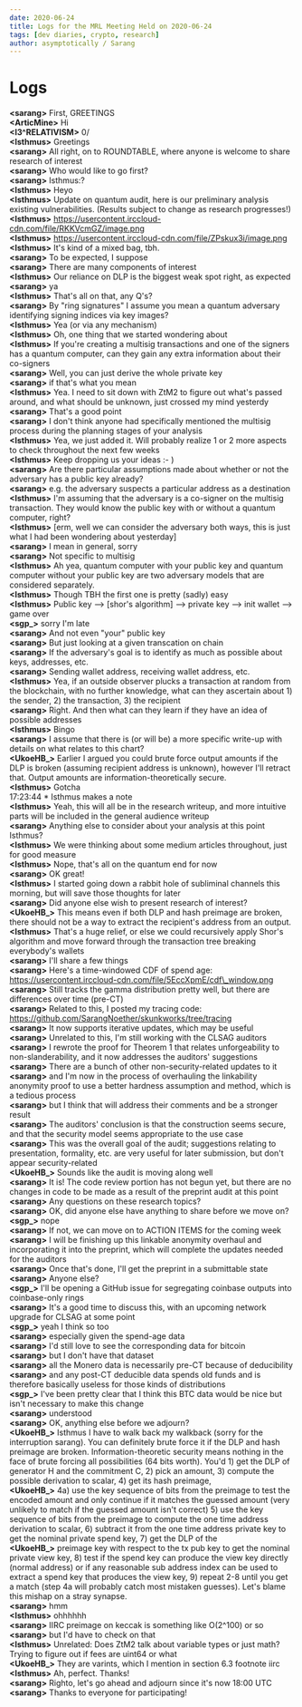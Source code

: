 ```yaml
---
date: 2020-06-24
title: Logs for the MRL Meeting Held on 2020-06-24
tags: [dev diaries, crypto, research]
author: asymptotically / Sarang
---
```


# Logs

**\<sarang\>** First, GREETINGS  
**\<ArticMine\>** Hi  
**\<I3^RELATIVISM\>** 0/  
**\<Isthmus\>** Greetings  
**\<sarang\>** All right, on to ROUNDTABLE, where anyone is welcome to share research of interest  
**\<sarang\>** Who would like to go first?  
**\<sarang\>** Isthmus:?  
**\<Isthmus\>** Heyo  
**\<Isthmus\>** Update on quantum audit, here is our preliminary analysis existing vulnerabilities. (Results subject to change as research progresses!)  
**\<Isthmus\>** https://usercontent.irccloud-cdn.com/file/RKKVcmGZ/image.png  
**\<Isthmus\>** https://usercontent.irccloud-cdn.com/file/ZPskux3i/image.png  
**\<Isthmus\>** It's kind of a mixed bag, tbh.  
**\<sarang\>** To be expected, I suppose  
**\<sarang\>** There are many components of interest  
**\<Isthmus\>** Our reliance on DLP is the biggest weak spot right, as expected  
**\<sarang\>** ya  
**\<Isthmus\>** That's all on that, any Q's?  
**\<sarang\>** By "ring signatures" I assume you mean a quantum adversary identifying signing indices via key images?  
**\<Isthmus\>** Yea (or via any mechanism)  
**\<Isthmus\>** Oh, one thing that we started wondering about  
**\<Isthmus\>** If you're creating a multisig transactions and one of the signers has a quantum computer, can they gain any extra information about their co-signers  
**\<sarang\>** Well, you can just derive the whole private key  
**\<sarang\>** if that's what you mean  
**\<Isthmus\>** Yea. I need to sit down with ZtM2 to figure out what's passed around, and what should be unknown, just crossed my mind yesterdy  
**\<sarang\>** That's a good point  
**\<sarang\>** I don't think anyone had specifically mentioned the multisig process during the planning stages of your analysis  
**\<Isthmus\>** Yea, we just added it. Will probably realize 1 or 2 more aspects to check throughout the next few weeks  
**\<Isthmus\>** Keep dropping us your ideas :- )  
**\<sarang\>** Are there particular assumptions made about whether or not the adversary has a public key already?  
**\<sarang\>** e.g. the adversary suspects a particular address as a destination  
**\<Isthmus\>** I'm assuming that the adversary is a co-signer on the multisig transaction. They would know the public key with or without a quantum computer, right?  
**\<Isthmus\>** [erm, well we can consider the adversary both ways, this is just what I had been wondering about yesterday]  
**\<sarang\>** I mean in general, sorry  
**\<sarang\>** Not specific to multisig  
**\<Isthmus\>** Ah yea, quantum computer with your public key and quantum computer without your public key are two adversary models that are considered separately.  
**\<Isthmus\>** Though TBH the first one is pretty (sadly) easy  
**\<Isthmus\>** Public key --\> [shor's algorithm] --\> private key --\> init wallet --\> game over  
**\<sgp\_\>** sorry I'm late  
**\<sarang\>** And not even "your" public key  
**\<sarang\>** But just looking at a given transcation on chain  
**\<sarang\>** If the adversary's goal is to identify as much as possible about keys, addresses, etc.  
**\<sarang\>** Sending wallet address, receiving wallet address, etc.  
**\<Isthmus\>** Yea, if an outside observer plucks a transaction at random from the blockchain, with no further knowledge, what can they ascertain about 1) the sender, 2) the transaction, 3) the recipient  
**\<sarang\>** Right. And then what can they learn if they have an idea of possible addresses  
**\<Isthmus\>** Bingo  
**\<sarang\>** I assume that there is (or will be) a more specific write-up with details on what relates to this chart?  
**\<UkoeHB\_\>** Earlier I argued you could brute force output amounts if the DLP is broken (assuming recipient address is unknown), however I'll retract that. Output amounts are information-theoretically secure.  
**\<Isthmus\>** Gotcha  
17:23:44 \* Isthmus makes a note  
**\<Isthmus\>** Yeah, this will all be in the research writeup, and more intuitive parts will be included in the general audience writeup  
**\<sarang\>** Anything else to consider about your analysis at this point Isthmus?  
**\<Isthmus\>** We were thinking about some medium articles throughout, just for good measure  
**\<Isthmus\>** Nope, that's all on the quantum end for now  
**\<sarang\>** OK great!  
**\<Isthmus\>** I started going down a rabbit hole of subliminal channels this morning, but will save those thoughts for later  
**\<sarang\>** Did anyone else wish to present research of interest?  
**\<UkoeHB\_\>** This means even if both DLP and hash preimage are broken, there should not be a way to extract the recipient's address from an output.  
**\<Isthmus\>** That's a huge relief, or else we could recursively apply Shor's algorithm and move forward through the transaction tree breaking everybody's wallets  
**\<sarang\>** I'll share a few things  
**\<sarang\>** Here's a time-windowed CDF of spend age: https://usercontent.irccloud-cdn.com/file/5EccXpmE/cdf\_window.png  
**\<sarang\>** Still tracks the gamma distribution pretty well, but there are differences over time (pre-CT)  
**\<sarang\>** Related to this, I posted my tracing code: https://github.com/SarangNoether/skunkworks/tree/tracing  
**\<sarang\>** It now supports iterative updates, which may be useful  
**\<sarang\>** Unrelated to this, I'm still working with the CLSAG auditors  
**\<sarang\>** I rewrote the proof for Theorem 1 that relates unforgeability to non-slanderability, and it now addresses the auditors' suggestions  
**\<sarang\>** There are a bunch of other non-security-related updates to it  
**\<sarang\>** and I'm now in the process of overhauling the linkability anonymity proof to use a better hardness assumption and method, which is a tedious process  
**\<sarang\>** but I think that will address their comments and be a stronger result  
**\<sarang\>** The auditors' conclusion is that the construction seems secure, and that the security model seems appropriate to the use case  
**\<sarang\>** This was the overall goal of the audit; suggestions relating to presentation, formality, etc. are very useful for later submission, but don't appear security-related  
**\<UkoeHB\_\>** Sounds like the audit is moving along well  
**\<sarang\>** It is! The code review portion has not begun yet, but there are no changes in code to be made as a result of the preprint audit at this point  
**\<sarang\>** Any questions on these research topics?  
**\<sarang\>** OK, did anyone else have anything to share before we move on?  
**\<sgp\_\>** nope  
**\<sarang\>** If not, we can move on to ACTION ITEMS for the coming week  
**\<sarang\>** I will be finishing up this linkable anonymity overhaul and incorporating it into the preprint, which will complete the updates needed for the auditors  
**\<sarang\>** Once that's done, I'll get the preprint in a submittable state  
**\<sarang\>** Anyone else?  
**\<sgp\_\>** I'll be opening a GitHub issue for segregating coinbase outputs into coinbase-only rings  
**\<sarang\>** It's a good time to discuss this, with an upcoming network upgrade for CLSAG at some point  
**\<sgp\_\>** yeah I think so too  
**\<sarang\>** especially given the spend-age data  
**\<sarang\>** I'd still love to see the corresponding data for bitcoin  
**\<sarang\>** but I don't have that dataset  
**\<sarang\>** all the Monero data is necessarily pre-CT because of deducibility  
**\<sarang\>** and any post-CT deducible data spends old funds and is therefore basically useless for those kinds of distributions  
**\<sgp\_\>** I've been pretty clear that I think this BTC data would be nice but isn't necessary to make this change  
**\<sarang\>** understood  
**\<sarang\>** OK, anything else before we adjourn?  
**\<UkoeHB\_\>** Isthmus I have to walk back my walkback (sorry for the interruption sarang). You can definitely brute force it if the DLP and hash preimage are broken. Information-theoretic security means nothing in the face of brute forcing all possibilities (64 bits worth). You'd 1) get the DLP of generator H and the commitment C, 2) pick an amount, 3) compute the possible derivation to scalar, 4) get its hash preimage,  
**\<UkoeHB\_\>** 4a) use the key sequence of bits from the preimage to test the encoded amount and only continue if it matches the guessed amount (very unlikely to match if the guessed amount isn't correct) 5) use the key sequence of bits from the preimage to compute the one time address derivation to scalar, 6) subtract it from the one time address private key to get the nominal private spend key, 7) get the DLP of the  
**\<UkoeHB\_\>** preimage key with respect to the tx pub key to get the nominal private view key, 8) test if the spend key can produce the view key directly (normal address) or if any reasonable sub address index can be used to extract a spend key that produces the view key,  9) repeat 2-8 until you get a match (step 4a will probably catch most mistaken guesses). Let's blame this  mishap on a stray synapse.  
**\<sarang\>** hmm  
**\<Isthmus\>** ohhhhhh  
**\<sarang\>** IIRC preimage on keccak is something like O(2^100) or so  
**\<sarang\>** but I'd have to check on that  
**\<Isthmus\>** Unrelated: Does ZtM2 talk about variable types or just math? Trying to figure out if fees are uint64 or what  
**\<UkoeHB\_\>** They are varints, which I mention in section 6.3 footnote iirc  
**\<Isthmus\>** Ah, perfect. Thanks!  
**\<sarang\>** Righto, let's go ahead and adjourn since it's now 18:00 UTC  
**\<sarang\>** Thanks to everyone for participating!  
